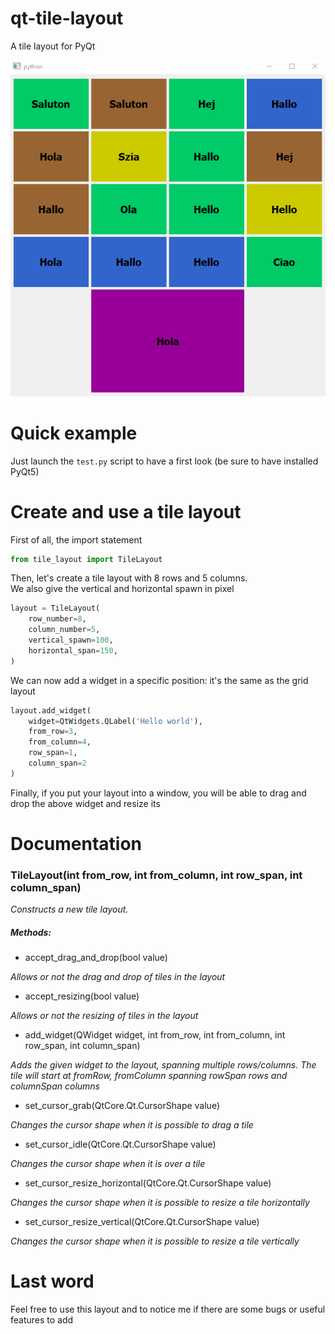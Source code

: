 # qt-tile-layout

A tile layout for PyQt

![](showoff.gif)

# Quick example

Just launch the ```test.py``` script to have a first look (be sure to have installed PyQt5)

# Create and use a tile layout

First of all, the import statement

```python
from tile_layout import TileLayout
```

Then, let's create a tile layout with 8 rows and 5 columns.  
We also give the vertical and horizontal spawn in pixel

```python
layout = TileLayout(
    row_number=8,
    column_number=5,
    vertical_spawn=100,
    horizontal_span=150,
)
```

We can now add a widget in a specific position: it's the same as the grid layout

```python
layout.add_widget(
    widget=QtWidgets.QLabel('Hello world'),
    from_row=3,
    from_column=4,
    row_span=1,
    column_span=2
)
```

Finally, if you put your layout into a window, you will be able to drag and drop the above widget and resize its  

# Documentation

### TileLayout(int from_row, int from_column, int row_span, int column_span)

_Constructs a new tile layout._

##### Methods:

- accept_drag_and_drop(bool value)

_Allows or not the drag and drop of tiles in the layout_

- accept_resizing(bool value)

_Allows or not the resizing of tiles in the layout_

- add_widget(QWidget widget, int from_row, int from_column, int row_span, int column_span)

_Adds the given widget to the layout, spanning multiple rows/columns. The tile will start at fromRow, fromColumn spanning rowSpan rows and columnSpan columns_

- set_cursor_grab(QtCore.Qt.CursorShape value)

_Changes the cursor shape when it is possible to drag a tile_

- set_cursor_idle(QtCore.Qt.CursorShape value)

_Changes the cursor shape when it is over a tile_

- set_cursor_resize_horizontal(QtCore.Qt.CursorShape value)

_Changes the cursor shape when it is possible to resize a tile horizontally_

- set_cursor_resize_vertical(QtCore.Qt.CursorShape value)

_Changes the cursor shape when it is possible to resize a tile vertically_  

# Last word

Feel free to use this layout and to notice me if there are some bugs or useful features to add
